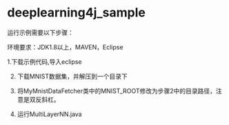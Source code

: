 # deeplearning4j_sample
运行示例需要以下步骤：

环境要求：JDK1.8以上，MAVEN，Eclipse

1.下载示例代码,导入eclipse

2. 下载MNIST数据集，并解压到一个目录下

3. 将MyMnistDataFetcher类中的MNIST_ROOT修改为步骤2中的目录路径，注意是双反斜杠。

4. 运行MultiLayerNN.java
